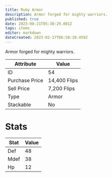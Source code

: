 ```yaml
---
title: Ruby Armor
description: Armor forged for mighty warriors.
published: true
date: 2023-08-21T05:38:29.001Z
tags: items
editor: markdown
dateCreated: 2023-02-17T06:58:10.459Z
---
```


Armor forged for mighty warriors.

|Attribute|Value|
|-|-|
|ID|54|
|Purchase Price|14,400 Flips|
|Sell Price|7,200 Flips|
|Type|Armor|
|Stackable|No|

# Stats
|Stat|Value|
|-|-|
|Def|48|
|Mdef|38|
|Hp|12|
